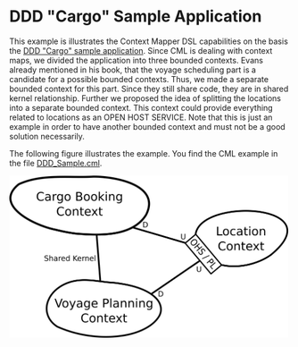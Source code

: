 # DDD "Cargo" Sample Application

This example is illustrates the Context Mapper DSL capabilities on the basis the [DDD "Cargo" sample application](https://github.com/citerus/dddsample-core). 
Since CML is dealing with context maps, we divided the application into three bounded contexts. Evans already mentioned in his book, that the voyage scheduling part is a candidate for a possible bounded contexts. Thus, we made a separate bounded context for this part. Since they still share code, they are in shared kernel relationship. Further we proposed the idea of splitting the locations into a separate bounded context. This context could provide everything related to locations as an OPEN HOST SERVICE. Note that this is just an example in order to have another bounded context and must not be a good solution necessarily.

The following figure illustrates the example. You find the CML example in the file [DDD_Sample.cml](DDD_Sample.cml).

<img alt="DDD Sample Context Map" src="./images/DDD-Cargo-Tracking-ContextMap-Illustration.png" width="500px">
